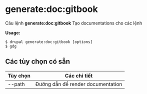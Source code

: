 # generate:doc:gitbook
Câu lệnh **generate:doc:gitbook** Tạo documentations cho các lệnh

**Usage:**
```
$ drupal generate:doc:gitbook [options] 
$ gdg  
```

## Các tùy chọn có sẵn
Tùy chọn | Các chi tiết
-------|-------------
--path | Đường dẫn để render documentation
